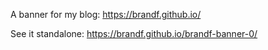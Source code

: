 A banner for my blog:
https://brandf.github.io/

See it standalone:
https://brandf.github.io/brandf-banner-0/
